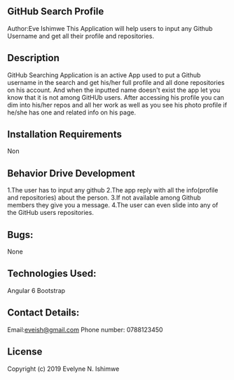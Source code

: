 ## GitHub Search Profile
Author:Eve Ishimwe
This Application will help users to input any Github Username and get all their profile and repositories.
## Description
GitHub Searching Application is an active App used to put a Github username in the search and get his/her full profile and all done repositories on his account. And when the inputted name doesn't exist the app let you know that it is not among GitHUb users. After accessing his profile you can dim into his/her repos and all her work as well as you see his photo profile if he/she has one and related info on his page.
## Installation Requirements
Non
## Behavior Drive Development
1.The user has to input any github
2.The app reply with all the info(profile and repositories) about the person.
3.If not available among Github members they give you a message.
4.The user can even slide into any of the GitHub users repositories.
## Bugs:
None
## Technologies Used:
Angular 6
Bootstrap
## Contact Details:
Email:eveish@gmail.com
Phone number: 0788123450
## License
Copyright (c) 2019 Evelyne N. Ishimwe
